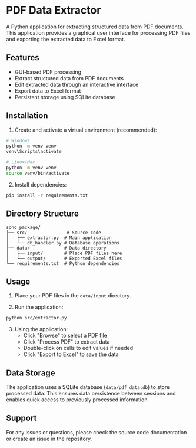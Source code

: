 # PDF Data Extractor

A Python application for extracting structured data from PDF documents. This application provides a graphical user interface for processing PDF files and exporting the extracted data to Excel format.

## Features

- GUI-based PDF processing
- Extract structured data from PDF documents
- Edit extracted data through an interactive interface
- Export data to Excel format
- Persistent storage using SQLite database

## Installation

1. Create and activate a virtual environment (recommended):

```bash
# Windows
python -m venv venv
venv\Scripts\activate

# Linux/Mac
python -m venv venv
source venv/bin/activate
```

2. Install dependencies:

```bash
pip install -r requirements.txt
```

## Directory Structure

```
sono_package/
├── src/               # Source code
│   ├── extractor.py  # Main application
│   └── db_handler.py # Database operations
├── data/             # Data directory
│   ├── input/        # Place PDF files here
│   └── output/       # Exported Excel files
└── requirements.txt  # Python dependencies
```

## Usage

1. Place your PDF files in the `data/input` directory.

2. Run the application:

```bash
python src/extractor.py
```

3. Using the application:
   - Click "Browse" to select a PDF file
   - Click "Process PDF" to extract data
   - Double-click on cells to edit values if needed
   - Click "Export to Excel" to save the data

## Data Storage

The application uses a SQLite database (`data/pdf_data.db`) to store processed data. This ensures data persistence between sessions and enables quick access to previously processed information.

## Support

For any issues or questions, please check the source code documentation or create an issue in the repository.
